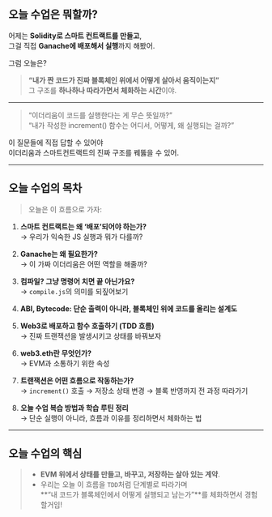 ## 오늘 수업은 뭐할까?

어제는 **Solidity로 스마트 컨트랙트를 만들고**,  
그걸 직접 **Ganache에 배포해서 실행**까지 해봤어.

그럼 오늘은?

> **“내가 짠 코드가 진짜 블록체인 위에서 어떻게 살아서 움직이는지”**  
> 그 구조를 **하나하나 따라가면서 체화하는 시간**이야.

---

> “이더리움이 코드를 실행한다는 게 무슨 뜻일까?”  
> “내가 작성한 increment() 함수는 어디서, 어떻게, 왜 실행되는 걸까?”

이 질문들에 직접 답할 수 있어야  
이더리움과 스마트컨트랙트의 진짜 구조를 꿰뚫을 수 있어.

---

## 오늘 수업의 목차

> 오늘은 이 흐름으로 가자:

1. **스마트 컨트랙트는 왜 ‘배포’되어야 하는가?**  
   → 우리가 익숙한 JS 실행과 뭐가 다를까?

2. **Ganache는 왜 필요한가?**  
   → 이 가짜 이더리움은 어떤 역할을 해줄까?

3. **컴파일? 그냥 명령어 치면 끝 아닌가요?**  
   → `compile.js`의 의미를 되짚어보기

4. **ABI, Bytecode: 단순 출력이 아니라, 블록체인 위에 코드를 올리는 설계도**

5. **Web3로 배포하고 함수 호출하기 (TDD 흐름)**  
   → 진짜 트랜잭션을 발생시키고 상태를 바꿔보자

6. **web3.eth란 무엇인가?**  
   → EVM과 소통하기 위한 속성

7. **트랜잭션은 어떤 흐름으로 작동하는가?**  
   → `increment()` 호출 → 저장소 상태 변경 → 블록 반영까지 전 과정 따라가기

8. **오늘 수업 복습 방법과 학습 루틴 정리**  
   → 단순 실행이 아니라, 흐름과 이유를 정리하면서 체화하는 법

---

## 오늘 수업의 핵심

> - **EVM 위에서 상태를 만들고, 바꾸고, 저장하는 살아 있는 계약**.
> - 우리는 오늘 이 흐름을 `TDD`처럼 단계별로 따라가며  
>   **“내 코드가 블록체인에서 어떻게 실행되고 남는가”**를 체화하면서 경험할거임!
